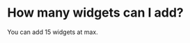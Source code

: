 # How many widgets can I add?

<p class="no-margin">You can add 15 widgets at max.</p>


<Hubspot />
